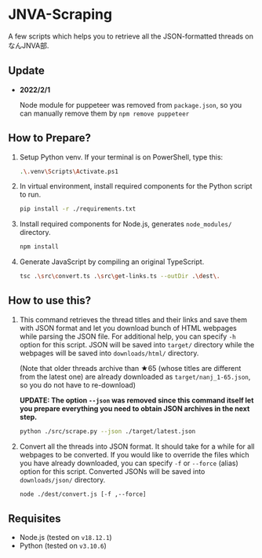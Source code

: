 # JNVA-Scraping

A few scripts which helps you to retrieve all the JSON-formatted threads on なんJNVA部.

## Update

* __2022/2/1__

    Node module for puppeteer was removed from `package.json`, so you can manually remove them by `npm remove puppeteer`

## How to Prepare?

1. Setup Python venv. If your terminal is on PowerShell, type this:

    ```bash
    .\.venv\Scripts\Activate.ps1
    ```

2. In virtual environment, install required components for the Python script to run.

    ```bash
    pip install -r ./requirements.txt
    ```

3. Install required components for Node.js, generates `node_modules/` directory.

    ```bash
    npm install
    ```

4. Generate JavaScript by compiling an original TypeScript.

    ```bash
    tsc .\src\convert.ts .\src\get-links.ts --outDir .\dest\.
    ```

## How to use this?

1. This command retrieves the thread titles and their links and save them with JSON format and let you download bunch of HTML webpages while parsing the JSON file. For additional help, you can specify `-h` option for this script. JSON will be saved into `target/` directory while the webpages will be saved into `downloads/html/` directory.

    (Note that older threads archive than ★65 (whose titles are different from the latest one) are already downloaded as `target/nanj_1-65.json`, so you do not have to re-download)

    __UPDATE: The option `--json` was removed since this command itself let you prepare everything you need to obtain JSON archives in the next step.__

    ```bash
    python ./src/scrape.py --json ./target/latest.json
    ```

2. Convert all the threads into JSON format. It should take for a while for all webpages to be converted. If you would like to override the files which you have already downloaded, you can specify `-f` or `--force` (alias) option for this script. Converted JSONs will be saved into `downloads/json/` directory.

    ```bash
    node ./dest/convert.js [-f ,--force]
    ```

## Requisites

* Node.js (tested on `v18.12.1`)
* Python (tested on `v3.10.6`)
